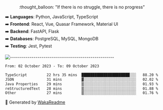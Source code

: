 <p align="center"> 
  :thought_balloon: "If there is no struggle, there is no progress"
</p>

<p align="left">
  ➡️ <strong>Languages</strong>: Python, JavaScript, TypeScript<br>
  ➡️ <strong>Frontend</strong>: React, Vue, Quasar Framework, Material UI<br>
  ➡️ <strong>Backend</strong>: FastAPI, Flask<br>
  ➡️ <strong>Databases</strong>: PostgreSQL, MySQL, MongoDB<br>
  ➡️ <strong>Testing</strong>: Jest, Pytest<br>
</p>

![-----------------------------------------------------](https://raw.githubusercontent.com/andreasbm/readme/master/assets/lines/vintage.png)

<!--START_SECTION:waka-->

```txt
From: 02 October 2023 - To: 09 October 2023

TypeScript         22 hrs 35 mins  ██████████████████████░░░   88.20 %
JSON               31 mins         ▓░░░░░░░░░░░░░░░░░░░░░░░░   02.02 %
Java Properties    29 mins         ▒░░░░░░░░░░░░░░░░░░░░░░░░   01.93 %
reStructuredText   28 mins         ▒░░░░░░░░░░░░░░░░░░░░░░░░   01.88 %
Other              27 mins         ▒░░░░░░░░░░░░░░░░░░░░░░░░   01.76 %
```

<!--END_SECTION:waka-->


🚀 Generated by [WakaReadme](https://github.com/athul/waka-readme)
